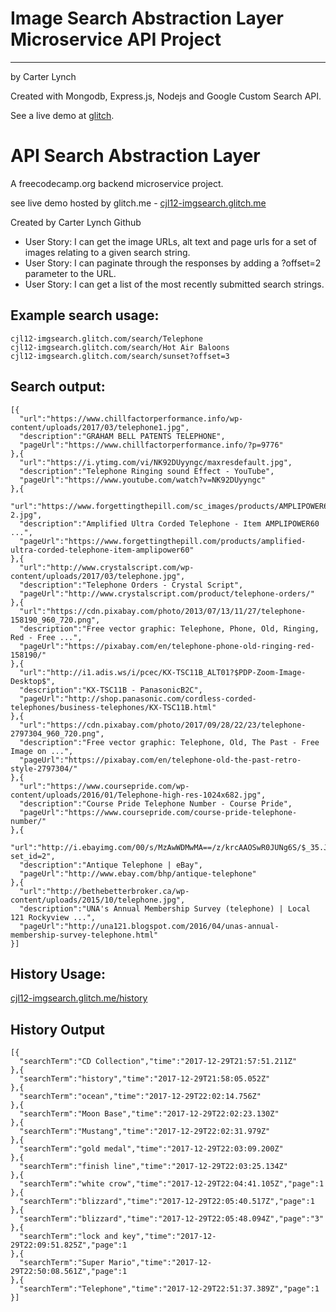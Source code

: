 # Image Search Abstraction Layer Microservice API Project

---

by Carter Lynch

Created with Mongodb, Express.js, Nodejs and Google Custom Search API.

See a live demo at [glitch](https://cjl12-imgsearch.glitch.me).


# API Search Abstraction Layer

A freecodecamp.org backend microservice project.

see live demo hosted by glitch.me - [cjl12-imgsearch.glitch.me](https://cjl12-imgsearch.glitch.me)

Created by Carter Lynch 
Github

* User Story: I can get the image URLs, alt text and page urls for a set of images relating to a given search string.
* User Story: I can paginate through the responses by adding a ?offset=2 parameter to the URL.
* User Story: I can get a list of the most recently submitted search strings.
          
## Example search usage:
  
    cjl12-imgsearch.glitch.com/search/Telephone
    cjl12-imgsearch.glitch.com/search/Hot Air Baloons
    cjl12-imgsearch.glitch.com/search/sunset?offset=3
          
        
## Search output:
        
    [{
      "url":"https://www.chillfactorperformance.info/wp-content/uploads/2017/03/telephone1.jpg",
      "description":"GRAHAM BELL PATENTS TELEPHONE",
      "pageUrl":"https://www.chillfactorperformance.info/?p=9776"
    },{ 
      "url":"https://i.ytimg.com/vi/NK92DUyyngc/maxresdefault.jpg",
      "description":"Telephone Ringing sound Effect - YouTube",
      "pageUrl":"https://www.youtube.com/watch?v=NK92DUyyngc"
    },{ 
      "url":"https://www.forgettingthepill.com/sc_images/products/AMPLIPOWER60-2.jpg",
      "description":"Amplified Ultra Corded Telephone - Item AMPLIPOWER60 ...",
      "pageUrl":"https://www.forgettingthepill.com/products/amplified-ultra-corded-telephone-item-amplipower60"
    },{ 
      "url":"http://www.crystalscript.com/wp-content/uploads/2017/03/telephone.jpg",
      "description":"Telephone Orders - Crystal Script",
      "pageUrl":"http://www.crystalscript.com/product/telephone-orders/"
    },{
      "url":"https://cdn.pixabay.com/photo/2013/07/13/11/27/telephone-158190_960_720.png",
      "description":"Free vector graphic: Telephone, Phone, Old, Ringing, Red - Free ...",
      "pageUrl":"https://pixabay.com/en/telephone-phone-old-ringing-red-158190/"
    },{
      "url":"http://i1.adis.ws/i/pcec/KX-TSC11B_ALT01?$PDP-Zoom-Image-Desktop$",
      "description":"KX-TSC11B - PanasonicB2C",
      "pageUrl":"http://shop.panasonic.com/cordless-corded-telephones/business-telephones/KX-TSC11B.html"
    },{
      "url":"https://cdn.pixabay.com/photo/2017/09/28/22/23/telephone-2797304_960_720.png",
      "description":"Free vector graphic: Telephone, Old, The Past - Free Image on ...",
      "pageUrl":"https://pixabay.com/en/telephone-old-the-past-retro-style-2797304/"
    },{
      "url":"https://www.coursepride.com/wp-content/uploads/2016/01/Telephone-high-res-1024x682.jpg",
      "description":"Course Pride Telephone Number - Course Pride",
      "pageUrl":"https://www.coursepride.com/course-pride-telephone-number/"
    },{
      "url":"http://i.ebayimg.com/00/s/MzAwWDMwMA==/z/krcAAOSwR0JUNg6S/$_35.JPG?set_id=2",
      "description":"Antique Telephone | eBay",
      "pageUrl":"http://www.ebay.com/bhp/antique-telephone"
    },{
      "url":"http://bethebetterbroker.ca/wp-content/uploads/2015/10/telephone.jpg",
      "description":"UNA's Annual Membership Survey (telephone) | Local 121 Rockyview ...",
      "pageUrl":"http://una121.blogspot.com/2016/04/unas-annual-membership-survey-telephone.html"
    }]





## History Usage:
[cjl12-imgsearch.glitch.me/history](https://cjl12-imgsearch.glitch.me/history)
     
     
## History Output

    [{
      "searchTerm":"CD Collection","time":"2017-12-29T21:57:51.211Z"
    },{
      "searchTerm":"history","time":"2017-12-29T21:58:05.052Z"
    },{
      "searchTerm":"ocean","time":"2017-12-29T22:02:14.756Z"
    },{
      "searchTerm":"Moon Base","time":"2017-12-29T22:02:23.130Z"
    },{
      "searchTerm":"Mustang","time":"2017-12-29T22:02:31.979Z"
    },{
      "searchTerm":"gold medal","time":"2017-12-29T22:03:09.200Z"
    },{
      "searchTerm":"finish line","time":"2017-12-29T22:03:25.134Z"
    },{
      "searchTerm":"white crow","time":"2017-12-29T22:04:41.105Z","page":1
    },{
      "searchTerm":"blizzard","time":"2017-12-29T22:05:40.517Z","page":1
    },{
      "searchTerm":"blizzard","time":"2017-12-29T22:05:48.094Z","page":"3"
    },{
      "searchTerm":"lock and key","time":"2017-12-29T22:09:51.825Z","page":1
    },{
      "searchTerm":"Super Mario","time":"2017-12-29T22:50:08.561Z","page":1
    },{
      "searchTerm":"Telephone","time":"2017-12-29T22:51:37.389Z","page":1
    }]
        
